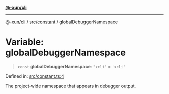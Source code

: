 [**@-xun/cli**](../../../README.md)

***

[@-xun/cli](../../../README.md) / [src/constant](../README.md) / globalDebuggerNamespace

# Variable: globalDebuggerNamespace

> `const` **globalDebuggerNamespace**: `"xcli"` = `'xcli'`

Defined in: [src/constant.ts:4](https://github.com/Xunnamius/cli-utils/blob/74bfa47fc80f4ebda9a4e0fb9b2b0d112ef3baed/src/constant.ts#L4)

The project-wide namespace that appears in debugger output.
